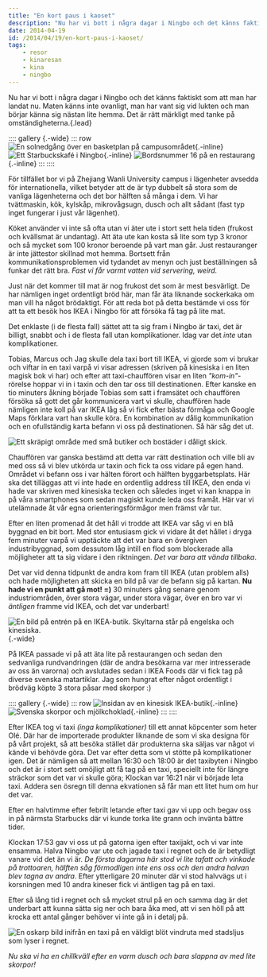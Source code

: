 ```yaml
---
title: "En kort paus i kaoset"
description: "Nu har vi bott i några dagar i Ningbo och det känns faktiskt som att man har landat nu. Maten känns inte ovanligt, man har vant sig vid…"
date: 2014-04-19
id: /2014/04/19/en-kort-paus-i-kaoset/
tags:
    - resor
    - kinaresan
    - kina
    - ningbo
---
```


Nu har vi bott i några dagar i Ningbo och det känns faktiskt som att man har landat nu. Maten känns inte ovanligt, man har vant sig vid lukten och man börjar känna sig nästan lite hemma. Det är rätt märkligt med tanke på omständigheterna.{.lead}

:::: gallery {.-wide}
::: row
![En solnedgång över en basketplan på campusområdet](IMG_20140415_175630.jpg){.-inline}
![Ett Starbuckskafé i Ningbo](IMG_20140415_200455.jpg){.-inline}
![Bordsnummer 16 på en restaurang](IMG_20140416_120231.jpg){.-inline}
:::
::::

För tillfället bor vi på Zhejiang Wanli University campus i lägenheter avsedda för internationella, vilket betyder att de är typ dubbelt så stora som de vanliga lägenheterna och det bor hälften så många i dem. Vi har tvättmaskin, kök, kylskåp, mikrovågsugn, dusch och allt sådant (fast typ inget fungerar i just vår lägenhet).

Köket använder vi inte så ofta utan vi äter ute i stort sett hela tiden (frukost och kvällsmat är undantag). Att äta ute kan kosta så lite som typ 3 kronor och så mycket som 100 kronor beroende på vart man går. Just restauranger är inte jättestor skillnad mot hemma. Bortsett från kommunikationsproblemen vid tydandet av menyn och just beställningen så funkar det rätt bra. _Fast vi får varmt vatten vid servering, weird._

Just när det kommer till mat är nog frukost det som är mest besvärligt. De har nämligen inget ordentligt bröd här, man får äta liknande sockerkaka om man vill ha något brödaktigt. För att reda bot på detta bestämde vi oss för att ta ett besök hos IKEA i Ningbo för att försöka få tag på lite mat.

Det enklaste (i de flesta fall) sättet att ta sig fram i Ningbo är taxi, det är billigt, snabbt och i de flesta fall utan komplikationer. Idag var det _inte_ utan komplikationer.

Tobias, Marcus och Jag skulle dela taxi bort till IKEA, vi gjorde som vi brukar och viftar in en taxi varpå vi visar adressen (skriven på kinesiska i en liten magisk bok vi har) och efter att taxi-chauffören visar en liten _"kom-in"_-rörelse hoppar vi in i taxin och den tar oss till destinationen. Efter kanske en tio minuters åkning började Tobias som satt i framsätet och chauffören försöka så gott det går kommunicera vart vi skulle, chauffören hade nämligen inte koll på var IKEA låg så vi fick efter bästa förmåga och Google Maps förklara vart han skulle köra. En kombination av dålig kommunikation och en ofullständig karta befann vi oss på destinationen. Så här såg det ut.

![Ett skräpigt område med små butiker och bostäder i dåligt skick.](DSC_0084.JPG)

Chauffören var ganska bestämd att detta var rätt destination och ville bli av med oss så vi blev utkörda ur taxin och fick ta oss vidare på egen hand. Området vi befann oss i var hälten förort och hälften byggarbetsplats. Här ska det tilläggas att vi inte hade en ordentlig address till IKEA, den enda vi hade var skriven med kinesiska tecken och således inget vi kan knappa in på våra smartphones som sedan magiskt kunde leda oss framåt. Här var vi utelämnade åt vår egna orienteringsförmågor men främst vår tur.

Efter en liten promenad åt det håll vi trodde att IKEA var såg vi en blå byggnad en bit bort. Med stor entusiasm gick vi vidare åt det hållet i dryga fem minuter varpå vi upptäckte att det var bara en övergiven industribyggnad, som dessutom låg intill en flod som blockerade alla möjligheter att ta sig vidare i den riktningen. _Det var bara att vända tillbaka_.

Det var vid denna tidpunkt de andra kom fram till IKEA (utan problem alls) och hade möjligheten att skicka en bild på var de befann sig på kartan. **Nu hade vi en punkt att gå mot! =)** 30 minuters gång senare genom industriområden, över stora vägar, under stora vägar, över en bro var vi _äntligen_ framme vid IKEA, och det var underbart!

![En bild på entrén på en IKEA-butik. Skyltarna står på engelska och kinesiska.](DSC_0085.JPG){.-wide}

På IKEA passade vi på att äta lite på restaurangen och sedan den sedvanliga rundvandringen (där de andra besökarna var mer intresserade av oss än varorna) och avslutades sedan i IKEA Foods där vi fick tag på diverse svenska matartiklar. Jag som hungrat efter något ordentligt i brödväg köpte 3 stora påsar med skorpor :)

:::: gallery {.-wide}
::: row
![Insidan av en kinesisk IKEA-butik](IMG_20140419_142847.jpg){.-inline}
![Svenska skorpor och mjölkchoklad](IMG_20140419_144358.jpg){.-inline}
:::
::::

Efter IKEA tog vi taxi _(inga komplikationer)_ till ett annat köpcenter som heter Olé. Där har de importerade produkter liknande de som vi ska designa för på vårt projekt, så att besöka stället där produkterna ska säljas var något vi kände vi behövde göra. Det var efter detta som vi stötte på komplikationer igen. Det är nämligen så att mellan 16:30 och 18:00 är det taxibyten i Ningbo och det är i stort sett omöjligt att få tag på en taxi, speciellt inte för längre sträckor som det var vi skulle göra; Klockan var 16:21 när vi började leta taxi. Addera sen ösregn till denna ekvationen så får man ett litet hum om hur det var.

Efter en halvtimme efter febrilt letande efter taxi gav vi upp och begav oss in på närmsta Starbucks där vi kunde torka lite grann och invänta bättre tider.

Klockan 17:53 gav vi oss ut på gatorna igen efter taxijakt, och vi var inte ensamma. Halva Ningbo var ute och jagade taxi i regnet och de är betydligt vanare vid det än vi är. _De första dagarna här stod vi lite tafatt och vinkade på trottoaren, hälften såg förmodligen inte ens oss och den andra halvan blev tagna av andra_. Efter ytterligare 20 minuter där vi stod halvvägs ut i korsningen med 10 andra kineser fick vi äntligen tag på en taxi.

Efter så lång tid i regnet och så mycket strul på en och samma dag är det underbart att kunna sätta sig ner och bara åka med, att vi sen höll på att krocka ett antal gånger behöver vi inte gå in i detalj på.

![En oskarp bild inifrån en taxi på en väldigt blöt vindruta med stadsljus som lyser i regnet.](DSC_0089.JPG)

_Nu ska vi ha en chillkväll efter en varm dusch och bara slappna av med lite skorpor!_
